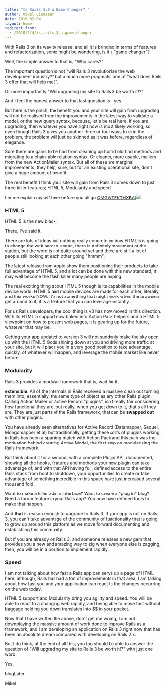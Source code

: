 ```yaml
---
title: "Is Rails 3.0 a Game Changer? "
author: Mikel Lindsaar
date: 2010-02-04
layout: home
redirect_from:
  - /2010/2/4/is_rails_3_a_game_changer
---
```

With Rails 3 on its way to release, and all it is bringing in terms of
features and refactorization, some might be wondering, is it a "game
changer"?

Well, the simple answer to that is, "Who cares?"

The important question is not "will Rails 3 revolutionise the web
development industry?" but a much more pragmatic one of "what does Rails
3 offer that will help me?".

Or more importantly "Will upgrading my site to Rails 3 be worth it!?"

And I feel the honest answer to that last question is - yes.

But here is the pinch, the benefit you and your site will gain from
upgrading will not be realised from the improvements in the latest way
to validate a model, or the new query syntax, because, let's be real
here, if you are upgrading, then whatever you have right now is most
likely working, so even though Rails 3 gives you another three or four
ways to skin the problem, the problem will just be skinned as it was
before, regardless of elegance.

Sure there are gains to be had from cleaning up horrid old find methods
and migrating to a chain-able relation syntax. Or cleaner, more usable,
mailers from the new ActionMailer syntax. But all of these are marginal
improvements, they help, sure, but for an existing operational site,
don't give a huge amount of benefit.

The real benefit I think your site will gain from Rails 3 comes down to
just three killer features; HTML 5, Modularity and speed.

Let me explain myself here before you all go
[OMGWTFKTHXBAI![](?)](http://github.com/rails/rails/commit/2ebea1c02d10e0fea26bd98d297a8f4d41dc1aff#comments)

### HTML 5

HTML 5 is the new black.

There, I've said it.

There are lots of ideas but nothing really concrete on how HTML 5 is
going to change the web screen-scape, there is definitely movement at
the station, but the word is not quite around yet and there are still a
lot of people still looking at each other going "hmmm".

The latest release from Apple show them positioning their products to
take full advantage of HTML 5, and a lot can be done with this new
standard, it may well become the flash killer many people are hoping.

The real exciting thing about HTML 5 though is its capabilities in the
mobile device world. HTML 5 and mobile devices are made for each other,
literally, and this works NOW. It's not something that might work when
the browsers get around to it, it is a feature that you can leverage
instantly.

For us Rails developers, the cool thing is v3 has now moved in this
direction. With its HTML 5 support now baked into Action Pack helpers
and a HTML 5 viewpoint on how to present web pages, it is gearing up for
the future, whatever that may be.

Getting your app updated to version 3 will not suddenly make the sky
open up with the HTML 5 Gods shining down at you and driving more
traffic at your site, but it will place you in a very good position to
take advantage, quickly, of whatever will happen, and leverage the
mobile market like never before.

### Modularity

Rails 3 provides a modular framework that is, wait for it,

**extensible**. All of the internals in Rails received a massive clean
out turning them into, essentially, the same type of object as any other
Rails plugin. Calling Action Mailer or Active Record "plugins", isn't
really fair considering how functional they are, but really, when you
get down to it, that's all they are. They are just parts of the Rails
framework, that can be **swapped out** with other plugins.

You have already seen alternatives for Active Record (Datamapper,
Sequel, Mongomapper et al) but traditionally, getting these sorts of
plugins working in Rails has been a sparring match with Action Pack and
this pain was the motivation behind creating Active Model, the first
step on modularising the Rails framework.

But think about it for a second, with a complete Plugin API, documented,
showing all the hooks, features and methods your new plugin can take
advantage of, and with that API having full, defined access to the
entire Rails stack from boot to shutdown, your opportunities to create
or take advantage of something incredible in this space have just
increased several thousand fold.

Want to make a killer admin interface? Want to create a "plug in" blog?
Need a forum feature in your Rails app? You now have defined tools to
make that happen.

And **that** is reason enough to upgrade to Rails 3. If your app is not
on Rails 3, you can't take advantage of the community of functionality
that is going to grow up around this platform as we move forward
documenting and establishing this community.

But if you are already on Rails 3, and someone releases a new gem that
provides you a new and amazing way to zig when everyone else is zagging,
then, you will be in a position to implement rapidly.

### Speed

I am not talking about how fast a Rails app can serve up a page of HTML
here, although, Rails has had a ton of improvements in that area, I am
talking about how fast you and your application can react to the changes
occurring on the web today.

HTML 5 support and Modularity bring you agility and speed. You will be
able to react to a changing web rapidly, and being able to move fast
without baggage holding you down translates into \$\$ in your pocket.

Now that I have written the above, don't get me wrong, I am not
downplaying the massive amount of work done to improve Rails as a
framework, and I am developing an application on Rails 3 right now that
has been an absolute dream compared with developing on Rails 2.x.

But I do think, at the end of all this, you too should be able to answer
the question of "Will upgrading my site to Rails 3 be worth it!?" with
just one word.

Yes.

blogLater

Mikel
